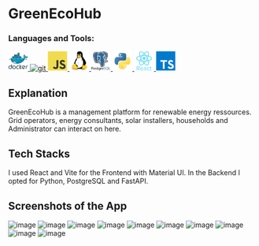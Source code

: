 # GreenEcoHub

<h3 align="left">Languages and Tools:</h3>
<p align="left"> <a href="https://www.docker.com/" target="_blank" rel="noreferrer"> <img src="https://raw.githubusercontent.com/devicons/devicon/master/icons/docker/docker-original-wordmark.svg" alt="docker" width="40" height="40"/> </a> <a href="https://git-scm.com/" target="_blank" rel="noreferrer"> <img src="https://www.vectorlogo.zone/logos/git-scm/git-scm-icon.svg" alt="git" width="40" height="40"/> </a> <a href="https://developer.mozilla.org/en-US/docs/Web/JavaScript" target="_blank" rel="noreferrer"> <img src="https://raw.githubusercontent.com/devicons/devicon/master/icons/javascript/javascript-original.svg" alt="javascript" width="40" height="40"/> </a> <a href="https://www.linux.org/" target="_blank" rel="noreferrer"> <img src="https://raw.githubusercontent.com/devicons/devicon/master/icons/linux/linux-original.svg" alt="linux" width="40" height="40"/> </a> <a href="https://www.postgresql.org" target="_blank" rel="noreferrer"> <img src="https://raw.githubusercontent.com/devicons/devicon/master/icons/postgresql/postgresql-original-wordmark.svg" alt="postgresql" width="40" height="40"/> </a> <a href="https://www.python.org" target="_blank" rel="noreferrer"> <img src="https://raw.githubusercontent.com/devicons/devicon/master/icons/python/python-original.svg" alt="python" width="40" height="40"/> </a> <a href="https://reactjs.org/" target="_blank" rel="noreferrer"> <img src="https://raw.githubusercontent.com/devicons/devicon/master/icons/react/react-original-wordmark.svg" alt="react" width="40" height="40"/> </a> <a href="https://www.typescriptlang.org/" target="_blank" rel="noreferrer"> <img src="https://raw.githubusercontent.com/devicons/devicon/master/icons/typescript/typescript-original.svg" alt="typescript" width="40" height="40"/> </a> </p>

## Explanation
GreenEcoHub is a management platform for renewable energy ressources. Grid operators, energy consultants, solar installers, households and Administrator can interact on here. 

## Tech Stacks
I used React and Vite for the Frontend with Material UI. In the Backend I opted for Python, PostgreSQL and FastAPI.

## Screenshots of the App

![image](https://github.com/user-attachments/assets/ee59fe9f-52e9-4d92-9c37-df4a5805a69d)
![image](https://github.com/user-attachments/assets/a4c4aea8-487c-48a8-87e6-c85e3fb9e610)
![image](https://github.com/user-attachments/assets/058ad1b6-c9e0-492f-b273-64e77bc045ac)
![image](https://github.com/user-attachments/assets/bfb41c9f-2988-43ff-8baa-e43dd5f04287)
![image](https://github.com/user-attachments/assets/2c94b50f-cf29-44ce-8f6c-1a68eeadff73)
![image](https://github.com/user-attachments/assets/ea208ccf-0ab3-44e7-8692-68138bf4fcea)
![image](https://github.com/user-attachments/assets/cc1e8586-2172-4ff2-8d95-41b4647b3f8e)
![image](https://github.com/user-attachments/assets/ff481650-7122-4996-8517-144c8e0cacb0)
![image](https://github.com/user-attachments/assets/74d8ca3e-ffc1-4959-9dbd-8a7181865e23)
![image](https://github.com/user-attachments/assets/2b33673b-e3c5-482d-837c-bc5d6650f51e)
